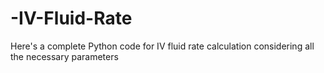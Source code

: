 # -IV-Fluid-Rate
Here's a complete Python code for IV fluid rate calculation considering all the necessary parameters
